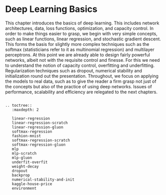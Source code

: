 # Deep Learning Basics 

This chapter introduces the basics of deep learning. This includes network architectures, data, loss functions, optimization, and capacity control. In order to make things easier to grasp, we begin with very simple concepts, such as linear functions, linear regression, and stochastic gradient descent. This forms the basis for slightly more complex techniques such as the softmax (statisticians refer to it as multinomial regression) and multilayer perceptrons. At this point we are already able to design fairly powerful networks, albeit not with the requisite control and finesse. For this we need to understand the notion of capacity control, overfitting and underfitting. Regularization techniques such as dropout, numerical stability and initialization round out the presentation. Throughout, we focus on applying the models to real data, such as to give the reader a firm grasp not just of the concepts but also of the practice of using deep networks. Issues of performance, scalability and efficiency are relegated to the next chapters. 

```eval_rst

.. toctree::
   :maxdepth: 2

   linear-regression
   linear-regression-scratch
   linear-regression-gluon
   softmax-regression
   fashion-mnist
   softmax-regression-scratch
   softmax-regression-gluon
   mlp
   mlp-scratch
   mlp-gluon
   underfit-overfit
   weight-decay
   dropout
   backprop
   numerical-stability-and-init
   kaggle-house-price
   environment

```
